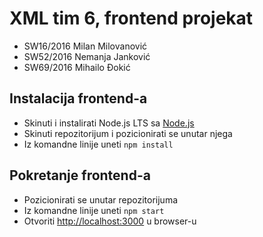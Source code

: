 # XML tim 6, frontend projekat

* SW16/2016 Milan Milovanović
* SW52/2016 Nemanja Janković
* SW69/2016 Mihailo Đokić

## Instalacija frontend-a
 * Skinuti i instalirati Node.js LTS sa [Node.js](https://nodejs.org/en/download/)
 * Skinuti repozitorijum i pozicionirati se unutar njega
 * Iz komandne linije uneti `npm install`
 
## Pokretanje frontend-a
 * Pozicionirati se unutar repozitorijuma
 * Iz komandne linije uneti `npm start`
 * Otvoriti [http://localhost:3000](http://localhost:3000) u browser-u
 
